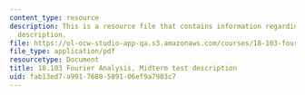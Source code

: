```yaml
---
content_type: resource
description: This is a resource file that contains information regarding midterm test
  description.
file: https://ol-ocw-studio-app-qa.s3.amazonaws.com/courses/18-103-fourier-analysis-fall-2013/fab13ed7a9917680589106ef9a7903c7_MIT18_103F13_midterm-des.pdf
file_type: application/pdf
resourcetype: Document
title: 18.103 Fourier Analysis, Midterm test description
uid: fab13ed7-a991-7680-5891-06ef9a7903c7
---
```

